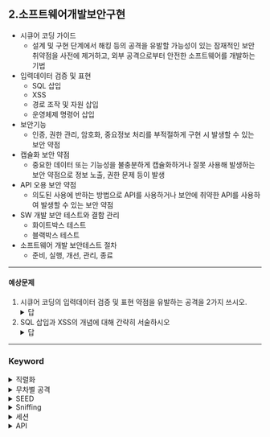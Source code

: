 ## 2.소프트웨어개발보안구현
- 시큐어 코딩 가이드
  - 설계 및 구현 단계에서 해킹 등의 공격을 유발할 가능성이 있는 잠재적인 보안 취약점을 사전에 제거하고, 외부 공격으로부터 안전한 소프트웨어를 개발하는 기법
- 입력데이터 검증 및 표현
  - SQL 삽입
  - XSS
  - 경로 조작 및 자원 삽입
  - 운영체제 명령어 삽입
- 보안기능
  - 인증, 권한 관리, 암호화, 중요정보 처리를 부적절하게 구현 시 발생할 수 있는 보안 약점
- 캡슐화 보안 약점
  - 중요한 데이터 또는 기능성을 불충분하게 캡슐화하거나 잘못 사용해 발생하는 보안 약점으로 정보 노출, 권한 문제 등이 발생
- API 오용 보안 약점
  - 의도된 사용에 반하는 방법으로 API를 사용하거나 보안에 취약한 API를 사용하여 발생할 수 있는 보안 약점
- SW 개발 보안 테스트와 결함 관리
  - 화이트박스 테스트
  - 블랙박스 테스트
- 소프트웨어 개발 보안테스트 절차
  - 준비, 실행, 개선, 관리, 종료
---
#### 예상문제
1. 시큐어 코딩의 입력데이터 검증 및 표현 약점을 유발하는 공격을 2가지 쓰시오.
    <details>
        <summary>답</summary>
        1. SQL 삽입 <br>
        2. XSS
    </details>
2. SQL 삽입과 XSS의 개념에 대해 간략히 서술하시오
    <details>
        <summary>답</summary>
        1. SQL 삽입 : 웹 애플리케이션에서 입력데이터에 대한 유효성 검증을 하지 않을 경우, 공격자가 입력 창 및 URL에 SQL문을 삽입하여 DB로부터 정보를 열람/조작할 수 있는 공격 기법 <br>
        2. XSS : 웹 페이지에서 악의적인 스크립트를 포함해 사용자 측에서 실행되게 유도할 수 있는 공격 기법
    </details>
---
### Keyword
<details>
    <summary>직렬화</summary>
    데이터 구조나 오브젝트 상태를 다른 컴퓨터 환경으로 저장하고 재구성할 수 있는 포맷으로 변환하는 과정
</details>
<details>
    <summary>무차별 공격</summary>
    특정 패스워드를 풀기 위해 임의의 문자 조합을 하나씩 대입해 보는 공격기법
</details>
<details>
    <summary>SEED</summary>
    한국에서 자체 개발한 대칭키 128비트 암호화 알고리즘
</details>
<details>
    <summary>Sniffing</summary>
    공격대상 에게 직접 공격을 하지 않고 데이터만 몰래 들여다보는 수동적 공격기법
</details>
<details>
    <summary>세션</summary>
    클라이언트와 서버의 논리적인 연결
</details>
<details>
    <summary>API</summary>
    프로그램을 작성하기 위한 일련의 서브프로그램, 프로토콜 등을 정의하여 상호 작용을 하기 위한 인터페이스 사양을 뜻
</details>

